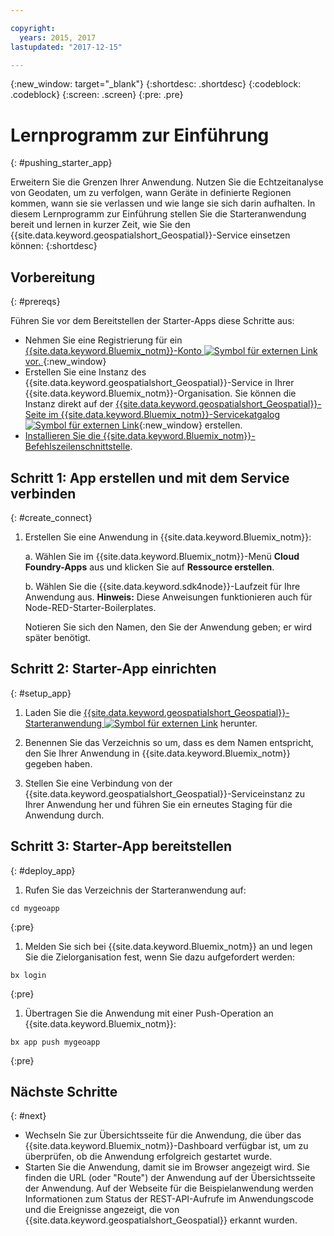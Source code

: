 ```yaml
---

copyright:
  years: 2015, 2017
lastupdated: "2017-12-15"

---
```


<!-- Attribute definitions -->
{:new_window: target="_blank"}
{:shortdesc: .shortdesc}
{:codeblock: .codeblock}
{:screen: .screen}
{:pre: .pre}

# Lernprogramm zur Einführung
{: #pushing_starter_app}

Erweitern Sie die Grenzen Ihrer Anwendung. Nutzen Sie die Echtzeitanalyse von Geodaten, um zu verfolgen, wann Geräte in definierte Regionen kommen, wann sie sie verlassen und wie lange sie sich darin aufhalten. In diesem Lernprogramm zur Einführung stellen Sie die Starteranwendung bereit und lernen in kurzer Zeit, wie Sie den {{site.data.keyword.geospatialshort_Geospatial}}-Service einsetzen können:
{:shortdesc}

## Vorbereitung
{: #prereqs}

Führen Sie vor dem Bereitstellen der Starter-Apps diese Schritte aus:

* Nehmen Sie eine Registrierung für ein [{{site.data.keyword.Bluemix_notm}}-Konto ![Symbol für externen Link](../../icons/launch-glyph.svg "Symbol für externen Link") vor. ](https://console.{DomainName}/registration){:new_window}
* Erstellen Sie eine Instanz des {{site.data.keyword.geospatialshort_Geospatial}}-Service in Ihrer {{site.data.keyword.Bluemix_notm}}-Organisation. Sie können die Instanz direkt auf der [{{site.data.keyword.geospatialshort_Geospatial}}-Seite im {{site.data.keyword.Bluemix_notm}}-Servicekatgalog ![Symbol für externen Link](../../icons/launch-glyph.svg "Symbol für externen Link")](https://console.{DomainName}/catalog/services/geospatial-analytics/){:new_window} erstellen.  
* [Installieren Sie die {{site.data.keyword.Bluemix_notm}}-Befehlszeilenschnittstelle](https://console.bluemix.net/docs/cloud-platform/cli/reference/bluemix_cli/download_cli.html#download_install).

## Schritt 1: App erstellen und mit dem Service verbinden
{: #create_connect}

1. Erstellen Sie eine Anwendung in {{site.data.keyword.Bluemix_notm}}:

    a. Wählen Sie im {{site.data.keyword.Bluemix_notm}}-Menü **Cloud Foundry-Apps** aus und klicken Sie auf **Ressource erstellen**.

    b. Wählen Sie die {{site.data.keyword.sdk4node}}-Laufzeit für Ihre Anwendung aus.
    **Hinweis:** Diese Anweisungen funktionieren auch für Node-RED-Starter-Boilerplates.

      Notieren Sie sich den Namen, den Sie der Anwendung geben; er wird später benötigt.

## Schritt 2: Starter-App einrichten
{: #setup_app}

1. Laden Sie die [{{site.data.keyword.geospatialshort_Geospatial}}-Starteranwendung ![Symbol für externen Link](../../icons/launch-glyph.svg "Symbol für externen Link")](https://developer.ibm.com/streamsdev/wp-content/uploads/sites/15/2017/09/geo-starter.zip) herunter.

1. Benennen Sie das Verzeichnis so um, dass es dem Namen entspricht, den Sie Ihrer Anwendung in {{site.data.keyword.Bluemix_notm}} gegeben haben.
1. Stellen Sie eine Verbindung von der {{site.data.keyword.geospatialshort_Geospatial}}-Serviceinstanz zu Ihrer Anwendung her und führen Sie ein erneutes Staging für die Anwendung durch.

## Schritt 3: Starter-App bereitstellen
{: #deploy_app}

1. Rufen Sie das Verzeichnis der Starteranwendung auf:
  <pre><code>cd mygeoapp</code></pre>
  {:pre}

1. Melden Sie sich bei {{site.data.keyword.Bluemix_notm}} an und legen Sie die Zielorganisation fest, wenn Sie dazu aufgefordert werden:
  <pre><code>bx login</code></pre>
  {:pre}

1. Übertragen Sie die Anwendung mit einer Push-Operation an {{site.data.keyword.Bluemix_notm}}:
  <pre><code>bx app push mygeoapp</code></pre>
  {:pre}

## Nächste Schritte
{: #next}

* Wechseln Sie zur Übersichtsseite für die Anwendung, die über das {{site.data.keyword.Bluemix_notm}}-Dashboard verfügbar ist, um zu überprüfen, ob die Anwendung erfolgreich gestartet wurde.
* Starten Sie die Anwendung, damit sie im Browser angezeigt wird. Sie finden die URL (oder "Route") der Anwendung auf der Übersichtsseite der Anwendung. Auf der Webseite für die Beispielanwendung werden Informationen zum Status der REST-API-Aufrufe im Anwendungscode und die Ereignisse angezeigt, die von {{site.data.keyword.geospatialshort_Geospatial}} erkannt wurden.
